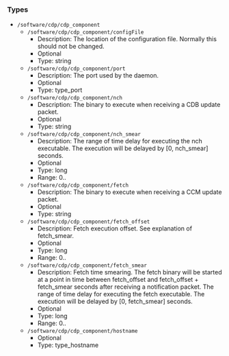 
### Types

 - `/software/cdp/cdp_component`
    - `/software/cdp/cdp_component/configFile`
        - Description: The location of the configuration file.  Normally this should not be changed.
        - Optional
        - Type: string
    - `/software/cdp/cdp_component/port`
        - Description: The port used by the daemon.
        - Optional
        - Type: type_port
    - `/software/cdp/cdp_component/nch`
        - Description: The binary to execute when receiving a CDB update packet.
        - Optional
        - Type: string
    - `/software/cdp/cdp_component/nch_smear`
        - Description: The range of time delay for executing the nch executable.  The
      execution will be delayed by [0, nch_smear] seconds.
        - Optional
        - Type: long
        - Range: 0..
    - `/software/cdp/cdp_component/fetch`
        - Description: The binary to execute when receiving a CCM update packet.
        - Optional
        - Type: string
    - `/software/cdp/cdp_component/fetch_offset`
        - Description: Fetch execution offset. See explanation of fetch_smear.
        - Optional
        - Type: long
        - Range: 0..
    - `/software/cdp/cdp_component/fetch_smear`
        - Description: Fetch time smearing. The fetch binary will be started at a
      point in time between fetch_offset and fetch_offset + fetch_smear seconds
      after receiving a notification packet.
      The range of time delay for executing the fetch executable.  The
      execution will be delayed by [0, fetch_smear] seconds.
        - Optional
        - Type: long
        - Range: 0..
    - `/software/cdp/cdp_component/hostname`
        - Optional
        - Type: type_hostname
